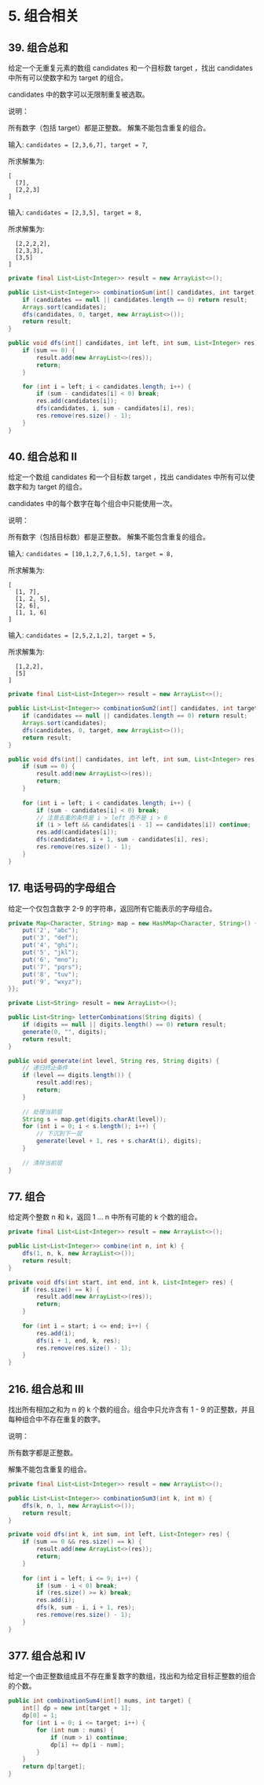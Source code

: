# 5. 组合相关

## 39. 组合总和

给定一个无重复元素的数组 candidates 和一个目标数 target ，找出 candidates 中所有可以使数字和为 target 的组合。

candidates 中的数字可以无限制重复被选取。

说明：

所有数字（包括 target）都是正整数。
解集不能包含重复的组合。

输入: ```candidates = [2,3,6,7], target = 7```,

所求解集为:
```
[
  [7],
  [2,2,3]
]
```

输入: ```candidates = [2,3,5], target = 8,```

所求解集为:
```[
  [2,2,2,2],
  [2,3,3],
  [3,5]
]
```

```java
private final List<List<Integer>> result = new ArrayList<>();

public List<List<Integer>> combinationSum(int[] candidates, int target) {
    if (candidates == null || candidates.length == 0) return result;
    Arrays.sort(candidates);
    dfs(candidates, 0, target, new ArrayList<>());
    return result;
}

public void dfs(int[] candidates, int left, int sum, List<Integer> res) {
    if (sum == 0) {
        result.add(new ArrayList<>(res));
        return;
    }

    for (int i = left; i < candidates.length; i++) {
        if (sum - candidates[i] < 0) break;
        res.add(candidates[i]);
        dfs(candidates, i, sum - candidates[i], res);
        res.remove(res.size() - 1);
    }
}
```

## 40. 组合总和 II

给定一个数组 candidates 和一个目标数 target ，找出 candidates 中所有可以使数字和为 target 的组合。

candidates 中的每个数字在每个组合中只能使用一次。

说明：

所有数字（包括目标数）都是正整数。
解集不能包含重复的组合。

输入: ```candidates = [10,1,2,7,6,1,5], target = 8,```

所求解集为:
```
[
  [1, 7],
  [1, 2, 5],
  [2, 6],
  [1, 1, 6]
]
```

输入: ```candidates = [2,5,2,1,2], target = 5,```

所求解集为:
```[
  [1,2,2],
  [5]
]
```

```java
private final List<List<Integer>> result = new ArrayList<>();

public List<List<Integer>> combinationSum2(int[] candidates, int target) {
    if (candidates == null || candidates.length == 0) return result;
    Arrays.sort(candidates);
    dfs(candidates, 0, target, new ArrayList<>());
    return result;
}

public void dfs(int[] candidates, int left, int sum, List<Integer> res) {
    if (sum == 0) {
        result.add(new ArrayList<>(res));
        return;
    }
    
    for (int i = left; i < candidates.length; i++) {
        if (sum - candidates[i] < 0) break;
        // 注意去重的条件是 i > left 而不是 i > 0
        if (i > left && candidates[i - 1] == candidates[i]) continue;
        res.add(candidates[i]);
        dfs(candidates, i + 1, sum - candidates[i], res);
        res.remove(res.size() - 1);
    }
}
```

## 17. 电话号码的字母组合

给定一个仅包含数字 2-9 的字符串，返回所有它能表示的字母组合。

```java
private Map<Character, String> map = new HashMap<Character, String>() {{
    put('2', "abc");
    put('3', "def");
    put('4', "ghi");
    put('5', "jkl");
    put('6', "mno");
    put('7', "pqrs");
    put('8', "tuv");
    put('9', "wxyz");
}};

private List<String> result = new ArrayList<>();

public List<String> letterCombinations(String digits) {
    if (digits == null || digits.length() == 0) return result;
    generate(0, "", digits);
    return result;
}

public void generate(int level, String res, String digits) {
    // 递归终止条件
    if (level == digits.length()) {
        result.add(res);
        return;
    }
    
    // 处理当前层
    String s = map.get(digits.charAt(level));
    for (int i = 0; i < s.length(); i++) {
        // 下沉到下一层
        generate(level + 1, res + s.charAt(i), digits);
    }
    
    // 清除当前层
}
```

## 77. 组合

给定两个整数 n 和 k，返回 1 ... n 中所有可能的 k 个数的组合。

```java
private final List<List<Integer>> result = new ArrayList<>();

public List<List<Integer>> combine(int n, int k) {
    dfs(1, n, k, new ArrayList<>());
    return result;
}

private void dfs(int start, int end, int k, List<Integer> res) {
    if (res.size() == k) {
        result.add(new ArrayList<>(res));
        return;
    }
    
    for (int i = start; i <= end; i++) {
        res.add(i);
        dfs(i + 1, end, k, res);
        res.remove(res.size() - 1);
    }
}
```

## 216. 组合总和 III

找出所有相加之和为 n 的 k 个数的组合。组合中只允许含有 1 - 9 的正整数，并且每种组合中不存在重复的数字。

说明：

所有数字都是正整数。

解集不能包含重复的组合。

```java
private final List<List<Integer>> result = new ArrayList<>();

public List<List<Integer>> combinationSum3(int k, int n) {
    dfs(k, n, 1, new ArrayList<>());
    return result;
}

private void dfs(int k, int sum, int left, List<Integer> res) {
    if (sum == 0 && res.size() == k) {
        result.add(new ArrayList<>(res));
        return;
    }
    
    for (int i = left; i <= 9; i++) {
        if (sum - i < 0) break;
        if (res.size() >= k) break;
        res.add(i);
        dfs(k, sum - i, i + 1, res);
        res.remove(res.size() - 1);
    }
}
```

## 377. 组合总和 Ⅳ

给定一个由正整数组成且不存在重复数字的数组，找出和为给定目标正整数的组合的个数。

```java
public int combinationSum4(int[] nums, int target) {
    int[] dp = new int[target + 1];
    dp[0] = 1;
    for (int i = 0; i <= target; i++) {
        for (int num : nums) {
            if (num > i) continue;
            dp[i] += dp[i - num];
        }
    }
    return dp[target];
}
```